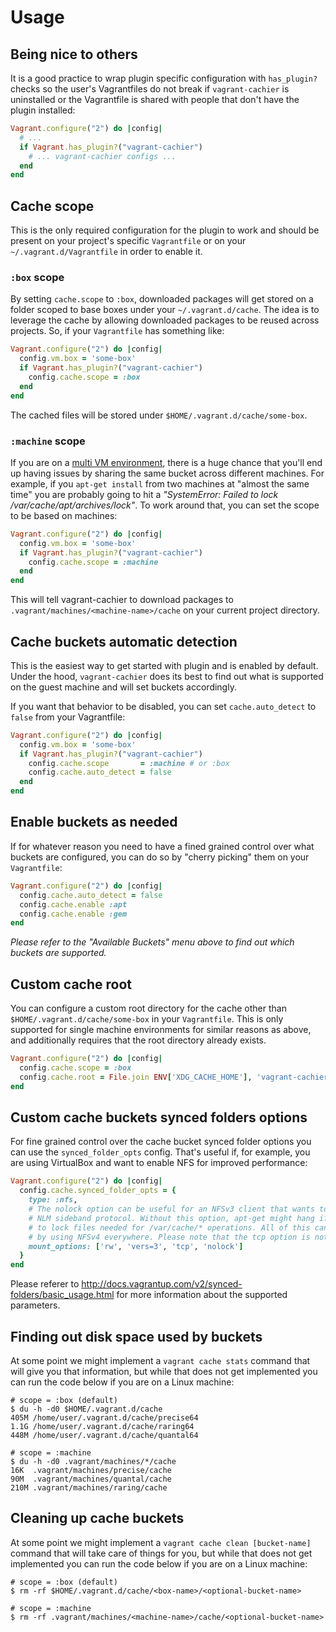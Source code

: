 # Usage

## Being nice to others

It is a good practice to wrap plugin specific configuration with `has_plugin?` checks
so the user's Vagrantfiles do not break if `vagrant-cachier` is uninstalled or
the Vagrantfile is shared with people that don't have the plugin installed:

```ruby
Vagrant.configure("2") do |config|
  # ...
  if Vagrant.has_plugin?("vagrant-cachier")
    # ... vagrant-cachier configs ...
  end
end
```

## Cache scope

This is the only required configuration for the plugin to work and should be present
on your project's specific `Vagrantfile` or on your `~/.vagrant.d/Vagrantfile` in
order to enable it.

### `:box` scope

By setting `cache.scope` to `:box`, downloaded packages will get stored on a folder
scoped to base boxes under your `~/.vagrant.d/cache`. The idea is to leverage the
cache by allowing downloaded packages to be reused across projects. So, if your
`Vagrantfile` has something like:

```ruby
Vagrant.configure("2") do |config|
  config.vm.box = 'some-box'
  if Vagrant.has_plugin?("vagrant-cachier")
    config.cache.scope = :box
  end
end
```

The cached files will be stored under `$HOME/.vagrant.d/cache/some-box`.

### `:machine` scope

If you are on a [multi VM environment](http://docs.vagrantup.com/v2/multi-machine/index.html),
there is a huge chance that you'll end up having issues by sharing the same bucket
across different machines. For example, if you `apt-get install` from two machines
at "almost the same time" you are probably going to hit a _"SystemError: Failed to
lock /var/cache/apt/archives/lock"_. To work around that, you can set the scope
to be based on machines:

```ruby
Vagrant.configure("2") do |config|
  config.vm.box = 'some-box'
  if Vagrant.has_plugin?("vagrant-cachier")
    config.cache.scope = :machine
  end
end
```

This will tell vagrant-cachier to download packages to `.vagrant/machines/<machine-name>/cache`
on your current project directory.

## Cache buckets automatic detection

This is the easiest way to get started with plugin and is enabled by default.
Under the hood, `vagrant-cachier` does its best to find out what is supported on the
guest machine and will set buckets accordingly.

If you want that behavior to be disabled, you can set `cache.auto_detect` to `false`
from your Vagrantfile:

```ruby
Vagrant.configure("2") do |config|
  config.vm.box = 'some-box'
  if Vagrant.has_plugin?("vagrant-cachier")
    config.cache.scope       = :machine # or :box
    config.cache.auto_detect = false
  end
end
```

## Enable buckets as needed

If for whatever reason you need to have a fined grained control over what buckets
are configured, you can do so by "cherry picking" them on your `Vagrantfile`:

```ruby
Vagrant.configure("2") do |config|
  config.cache.auto_detect = false
  config.cache.enable :apt
  config.cache.enable :gem
end
```

_Please refer to the "Available Buckets" menu above to find out which buckets
are supported._

## Custom cache root

You can configure a custom root directory for the cache other than
`$HOME/.vagrant.d/cache/some-box` in your `Vagrantfile`.
This is only supported for single machine environments for similar reasons
as above, and additionally requires that the root directory already exists.

```ruby
Vagrant.configure("2") do |config|
  config.cache.scope = :box
  config.cache.root = File.join ENV['XDG_CACHE_HOME'], 'vagrant-cachier'
end
```

## Custom cache buckets synced folders options

For fine grained control over the cache bucket synced folder options you can use
the `synced_folder_opts` config. That's useful if, for example, you are using
VirtualBox and want to enable NFS for improved performance:

```ruby
Vagrant.configure("2") do |config|
  config.cache.synced_folder_opts = {
    type: :nfs,
    # The nolock option can be useful for an NFSv3 client that wants to avoid the
    # NLM sideband protocol. Without this option, apt-get might hang if it tries
    # to lock files needed for /var/cache/* operations. All of this can be avoided
    # by using NFSv4 everywhere. Please note that the tcp option is not the default.
    mount_options: ['rw', 'vers=3', 'tcp', 'nolock']
  }
end
```

Please referer to http://docs.vagrantup.com/v2/synced-folders/basic_usage.html for
more information about the supported parameters.

## Finding out disk space used by buckets

At some point we might implement a `vagrant cache stats` command that will give you that
information, but while that does not get implemented you can run the code below
if you are on a Linux machine:

```
# scope = :box (default)
$ du -h -d0 $HOME/.vagrant.d/cache
405M /home/user/.vagrant.d/cache/precise64
1.1G /home/user/.vagrant.d/cache/raring64
448M /home/user/.vagrant.d/cache/quantal64

# scope = :machine
$ du -h -d0 .vagrant/machines/*/cache
16K	 .vagrant/machines/precise/cache
90M	 .vagrant/machines/quantal/cache
210M .vagrant/machines/raring/cache
```

## Cleaning up cache buckets

At some point we might implement a `vagrant cache clean [bucket-name]` command that will
take care of things for you, but while that does not get implemented you can run
the code below if you are on a Linux machine:

```
# scope = :box (default)
$ rm -rf $HOME/.vagrant.d/cache/<box-name>/<optional-bucket-name>

# scope = :machine
$ rm -rf .vagrant/machines/<machine-name>/cache/<optional-bucket-name>
```
